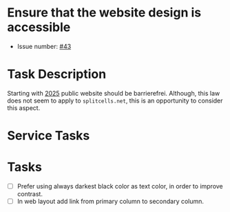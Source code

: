 # Ensure that the website design is accessible
* Issue number: [\#43](https://codeberg.org/splitcells-net/net.splitcells.network.community/issues/43)
# Task Description
Starting with [2025](https://www.golem.de/news/barrierefreiheit-deutsche-webseiten-sind-versetzungsgefaehrdet-2409-188655.html)
public website should be barrierefrei.
Although, this law does not seem to apply to `splitcells.net`,
this is an opportunity to consider this aspect.
# Service Tasks

# Tasks
* [ ] Prefer using always darkest black color as text color,
  in order to improve contrast.
* [ ] In web layout add link from primary column to secondary column.
